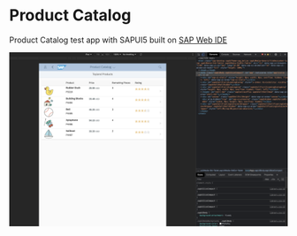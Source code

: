 # Product Catalog

Product Catalog test app with SAPUI5 built on [SAP Web IDE](https://webidecp-ta7ead1ebe188.dispatcher.us1.hana.ondemand.com/)

![alt text](https://raw.githubusercontent.com/gabrielkunz/product-catalog/main/demo/app_running.png)
